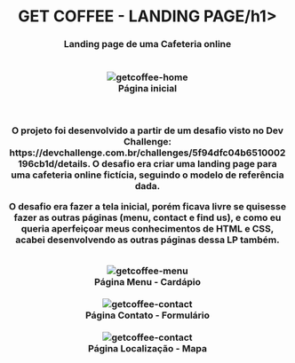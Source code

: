 <h1 align="center">GET COFFEE - LANDING PAGE/h1>
<h3 align="center">Landing page de uma Cafeteria online
<br>
<br>
<br>
<img alt="getcoffee-home" src="src/design/getcoffee-1.png">
<legend>Página inicial</legend>
<br>
<br>
<p>O projeto foi desenvolvido a partir de um desafio visto no Dev Challenge: https://devchallenge.com.br/challenges/5f94dfc04b6510002196cb1d/details. O desafio era criar uma landing page para uma cafeteria online fictícia, seguindo o modelo de referência dada.</p>
<p>O desafio era fazer a tela inicial, porém ficava livre se quisesse fazer as outras páginas (menu, contact e find us), e como eu queria aperfeiçoar meus conhecimentos de HTML e CSS, acabei desenvolvendo as outras páginas dessa LP também.</p>
<br>
<img alt="getcoffee-menu" src="src/design/getcoffee-2.png">
  <legend>Página Menu - Cardápio  </legend>
<br>
<img alt="getcoffee-contact" src="src/design/getcoffee-3.png">
  <legend>Página Contato - Formulário  </legend>
<br>
<img alt="getcoffee-contact" src="src/design/getcoffee-4.png">
  <legend>Página Localização - Mapa  </legend>
<br>
